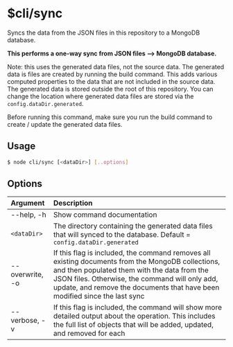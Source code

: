 
# $cli/sync

Syncs the data from the JSON files in this repository to a MongoDB database. 

**This performs a one-way sync from JSON files --> MongoDB database.**

Note: this uses the generated data files, not the source data. The generated data is files are created by running the build command. This adds various computed properties to the data that are not included in the source data.  The generated data is stored outside the root of this repository. You can change the location where generated data files are stored via the `config.dataDir.generated`.   

Before running this command, make sure you run the build command to create / update the generated data files. 



## Usage 

```sh
$ node cli/sync [<dataDir>] [..options]
```

## Options 
| Argument | Description | 
|:-----|:-----|
| --help, -h | Show command documentation |
| `<dataDir>` | The directory containing the generated data files that will synced to the database. Default = `config.dataDir.generated`  |
| --overwrite, -o | If this flag is included, the command removes all existing documents from the MongoDB collections, and then populated them with the data from the JSON files. Otherwise, the command  will only add, update, and remove the documents that have been modified since the last sync |
| --verbose, -v | If this flag is included, the command will show more detailed output about the operation. This includes the full list of objects that will be added, updated, and removed for each |collection. |
